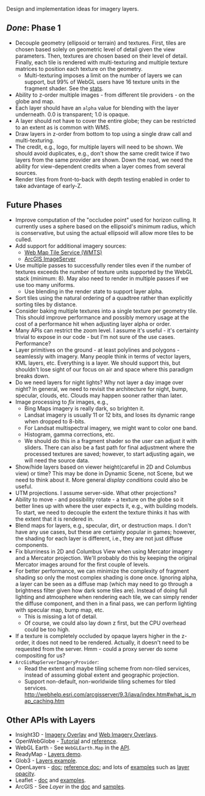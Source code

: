 Design and implementation ideas for imagery layers.

## _Done_: Phase 1

* Decouple geometry (ellipsoid or terrain) and textures.  First, tiles are chosen based solely on geometric level of detail given the view parameters.  Then, textures are chosen based on their level of detail.  Finally, each tile is rendered with multi-texturing and multiple texture matrices to position each texture on the geometry.
   * Multi-texturing imposes a limit on the number of layers we can support, but 99% of WebGL users have 16 texture units in the fragment shader.  See the [stats](http://webglstats.com/).
* Ability to z-order multiple images - from different tile providers - on the globe and map.
* Each layer should have an `alpha` value for blending with the layer underneath.  0.0 is transparent; 1.0 is opaque.
* A layer should not have to cover the entire globe; they can be restricted to an extent as is common with WMS.
* Draw layers in z-order from bottom to top using a single draw call and multi-texturing.
* The credit, e.g., logo, for multiple layers will need to be shown.  We should avoid duplicates, e.g., don't show the same credit twice if two layers from the same provider are shown.  Down the road, we need the ability for view-dependent credits when a layer comes from several sources.
* Render tiles from front-to-back with depth testing enabled in order to take advantage of early-Z.

## Future Phases

* Improve computation of the "occludee point" used for horizon culling.  It currently uses a sphere based on the ellipsoid's minimum radius, which is conservative, but using the actual ellipsoid will allow more tiles to be culled.
* Add support for additional imagery sources:
   * [Web Map Tile Service (WMTS)](http://www.opengeospatial.org/standards/wmts)
   * [ArcGIS ImageServer](http://resources.arcgis.com/en/help/rest/apiref/index.html?imageserver.html)
* Use multiple passes to successfully render tiles even if the number of textures exceeds the number of texture units supported by the WebGL stack (minimum: 8).  May also need to render in multiple passes if we use too many uniforms.
   * Use blending in the render state to support layer alpha.
* Sort tiles using the natural ordering of a quadtree rather than explicitly sorting tiles by distance.
* Consider baking multiple textures into a single texture per geometry tile.  This should improve performance and possibly memory usage at the cost of a performance hit when adjusting layer alpha or order.
* Many APIs can restrict the zoom level.  I assume it's useful - it's certainty trivial to expose in our code - but I'm not sure of the use cases.  Performance?
* Layer primitives on the ground - at least polylines and polygons - seamlessly with imagery.  Many people think in terms of vector layers, KML layers, etc.  Everything is a layer.  We should support this, but shouldn't lose sight of our focus on air and space where this paradigm breaks down.
* Do we need layers for night lights?  Why not layer a day image over night?  In general, we need to revisit the architecture for night, bump, specular, clouds, etc.  Clouds may happen sooner rather than later.
* Image processing to _fix_ images, e.g.,
   * Bing Maps imagery is really dark, so brighten it.
   * Landsat imagery is usually 11 or 12 bits, and loses its dynamic range when dropped to 8-bits.
   * For Landsat multispectral imagery, we might want to color one band.
   * Histogram, gamma corrections, etc.
   * We should do this in a fragment shader so the user can adjust it with sliders.  There can also be a fast path for final adjustment where the processed textures are saved; however, to start adjusting again, we will need the source data.
* Show/hide layers based on viewer height(careful in 2D and Columbus view) or time?  This may be done in Dynamic Scene, not Scene, but we need to think about it.  More general _display conditions_ could also be useful.
* UTM projections.  I assume server-side.  What other projections?
* Ability to move - and possibility rotate - a texture on the globe so it better lines up with where the user expects it, e.g., with building models.  To start, we need to decouple the extent the texture thinks it has with the extent that it is rendered in.
* Blend maps for layers, e.g., specular, dirt, or destruction maps.  I don't have any use cases, but these are certainty popular in games; however, the shading for each layer is different, i.e., they are not just diffuse components.
* Fix blurriness in 2D and Columbus View when using Mercator imagery and a Mercator projection.  We'll probably do this by keeping the original Mercator images around for the first couple of levels.
* For better performance, we can minimize the complexity of fragment shading so only the most complex shading is done once.  Ignoring alpha, a layer can be seen as a diffuse map (which may need to go through a brightness filter given how dark some tiles are).  Instead of doing full lighting and atmosphere when rendering each tile, we can simply render the diffuse component, and then in a final pass, we can perform lighting with specular map, bump map, etc.
   * This is missing a lot of detail.
   * Of course, we could also lay down z first, but the CPU overhead could be too high.
* If a texture is completely occluded by opaque layers higher in the z-order, it does not need to be rendered.  Actually, it doesn't need to be requested from the server.  Hmm - could a proxy server do some compositing for us?
* `ArcGisMapServerImageryProvider`:
   * Read the extent and maybe tiling scheme from non-tiled services, instead of assuming global extent and geographic projection.
   * Support non-default, non-worldwide tiling schemes for tiled services.  http://webhelp.esri.com/arcgisserver/9.3/java/index.htm#what_is_map_caching.htm

## Other APIs with Layers
   * Insight3D - [Imagery Overlay](http://www.agi.com/resources/help/online/AGIComponents/Programmer's%20Guide/Overview/Graphics/GlobeOverlays/Imagery.html) and [Web Imagery Overlays](http://www.agi.com/resources/help/online/AGIComponents/Programmer's%20Guide/Overview/Graphics/GlobeOverlays/WebImagery.html).
   * OpenWebGlobe - [Tutorial](http://wiki.openwebglobe.org/doku.php?id=tutorial:webgl0103) and [reference](http://wiki.openwebglobe.org/doku.php?id=reference).
   * WebGL Earth - See `WebGLEarth.Map` in the [API](http://www.webglearth.org/api).
   * ReadyMap - [Layers demo](http://demo.pelicanmapping.com/rmweb/webgl/tests/twolayers.html).
   * Glob3 - [Layers example](http://ami.dis.ulpgc.es/glob3m/index.php?id=4&example=layers).
   * OpenLayers - [doc](http://docs.openlayers.org/library/layers.html); [reference doc](http://dev.openlayers.org/releases/OpenLayers-2.11/doc/apidocs/files/OpenLayers/Layer-js.html); and lots of [examples](http://openlayers.org/dev/examples/) such as [layer opacity](http://openlayers.org/dev/examples/layer-opacity.html).
   * Leaflet - [doc](http://leaflet.cloudmade.com/reference.html) and [examples](http://leaflet.cloudmade.com/examples.html).
   * ArcGIS - See _Layer_ in the [doc](http://help.arcgis.com/en/webapi/javascript/arcgis/help/jsapi_start.htm) and [samples](http://help.arcgis.com/en/webapi/javascript/arcgis/help/jssamples_start.htm).